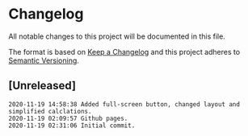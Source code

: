 # Changelog

All notable changes to this project will be documented in this file.

The format is based on [Keep a Changelog](http://keepachangelog.com/en/1.0.0/)
and this project adheres to [Semantic Versioning](http://semver.org/spec/v2.0.0.html).

## [Unreleased]

```
2020-11-19 14:58:38 Added full-screen button, changed layout and simplified calclations. 
2020-11-19 02:09:57 Github pages.
2020-11-19 02:31:06 Initial commit.
```
